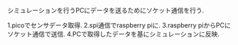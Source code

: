 シミュレーションを行うPCにデータを送るためにソケット通信を行う.

1.picoでセンサデータ取得.
2.spi通信でraspberry piに.
3.raspberry piからPCにソケット通信で送信.
4.PCで取得したデータを基にシミュレーションに反映.

